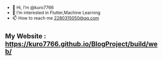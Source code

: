 - 👋 Hi, I’m @kuro7766
- 👀 I’m interested in Flutter,Machine Learning
- 📫 How to reach me 2280315050@qq.com

## My Website :　https://kuro7766.github.io/BlogProject/build/web/

<!---
kuro7766/kuro7766 is a ✨ special ✨ repository because its `README.md` (this file) appears on your GitHub profile.
You can click the Preview link to take a look at your changes.
--->

